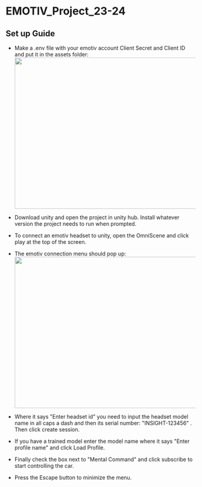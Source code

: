 # EMOTIV_Project_23-24

## Set up Guide
- Make a .env file with your emotiv account Client Secret and Client ID and put it in the assets folder:
  <img src="https://i.imgur.com/mXcVr3n.png" width="500" height="400">

- Download unity and open the project in unity hub. Install whatever version the project needs to run when prompted.
- To connect an emotiv headset to unity, open the OmniScene and click play at the top of the screen.
- The emotiv connection menu should pop up:
  <img src="https://i.imgur.com/sQldmDz.png" width="600" height="400">

- Where it says "Enter headset id" you need to input the headset model name in all caps a dash and then its serial number:  "INSIGHT-123456" . Then click create session.
- If you have a trained model enter the model name where it says "Enter profile name" and click Load Profile.
- Finally check the box next to "Mental Command" and click subscribe to start controlling the car.
- Press the Escape button to minimize the menu.
